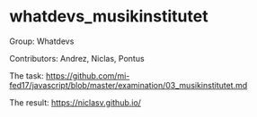# whatdevs_musikinstitutet

Group: Whatdevs

Contributors: Andrez, Niclas, Pontus

The task: https://github.com/mi-fed17/javascript/blob/master/examination/03_musikinstitutet.md

The result: https://niclasv.github.io/
